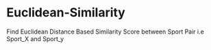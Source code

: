 # Euclidean-Similarity
Find Euclidean Distance Based Similarity Score between Sport Pair i.e Sport_X and Sport_y
